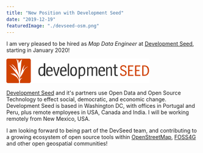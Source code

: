 ```yaml
---
title: "New Position with Development Seed"
date: "2019-12-19"
featuredImage: "./devseed-osm.png"
---
```


I am very pleased to be hired as *Map Data Engineer* at [Development
Seed](https://developmentseed.org/), starting in January 2020!

<!-- end -->

![DevSeed](./devseed-logo.svg)

[Development Seed](https://developmentseed.org/) and it's partners use Open
Data and Open Source Technology to effect social, democratic, and economic
change. Development Seed is based in Washington DC, with offices in
Portugal and Peru, plus remote employees in USA, Canada and India. I will be
working remotely from New Mexico, USA.

I am looking forward to being part of the DevSeed team, and contributing to a
growing ecosystem of open source tools within
[OpenStreetMap](https://www.openstreetmap.org),
[FOSS4G](http://foss4g.org/) and other open geospatial communities!
